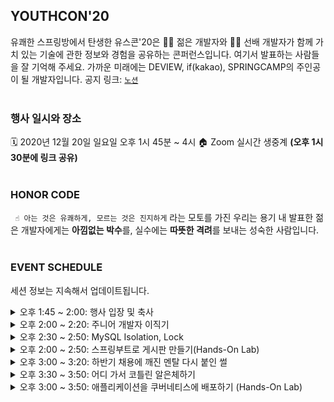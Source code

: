 ## YOUTHCON'20
유쾌한 스프링방에서 탄생한 유스콘'20은 👨‍🎓 젊은 개발자와 👨‍🏫 선배 개발자가 함께 
가치 있는 기술에 관한 정보와 경험을 공유하는 콘퍼런스입니다. 
여기서 발표하는 사람들을 잘 기억해 주세요. 
가까운 미래에는 DEVIEW, if(kakao), SPRINGCAMP의 주인공이 될 개발자입니다.
공지 링크: [`노션`]
<br><br>



### 행사 일시와 장소
🗓️ 2020년 12월 20일 일요일 오후 1시 45분 ~ 4시
🏠 Zoom 실시간 생중계 **(오후 1시 30분에 링크 공유)**
<br><br>



### HONOR CODE

` ☝️ 아는 것은 유쾌하게, 모르는 것은 진지하게`
라는 모토를 가진 우리는 용기 내 발표한 젊은 개발자에게는 **아낌없는 박수**를, 실수에는 **따뜻한 격려**를 보내는 성숙한 사람입니다.
<br><br>



### EVENT SCHEDULE
세션 정보는 지속해서 업데이트됩니다.


<details>
    <summary> 오후 1:45 ~ 2:00: 행사 입장 및 축사 </summary>
    
</details>


<details>
    <summary> 오후 2:00 ~ 2:20: 주니어 개발자 이직기 </summary>
    
    👨‍💻 컴공돌이
    💬 학생 때 인턴 시작부터 스타트업에 첫 취업을 하게 되고 이직을 결심하게 된 계기부터, 어떻게 일과 병행하면서 공부와 이직 준비를 하였는지, 
    퇴사는 어떻게 하였는지를 공유합니다. 또 이직 후 어려웠던 점이나, 전 회사에서 내가 성장했다고 알게 되었던 점 등을 소개합니다.
    
</details>


<details>
    <summary> 오후 2:30 ~ 2:50: MySQL Isolation, Lock </summary>
    
    👨‍💻 오길환
    💬 친구가 개발하고 있는 예약 사이트 코드 리뷰 중 발견한 문제점! 하나의 물건을 여러 명이 예약이 가능했다...! 
    해당 문제를 해결하기 위해 간단히 적용한 lock에 대해서 알아보고, 나아가서 isolation에 대해서 간단히 알아봅니다!

</details>


<details>
    <summary> 오후 2:00 ~ 2:50: 스프링부트로 게시판 만들기(Hands-On Lab) </summary>
    
    👨‍🎓 김가람(한솔교육)
    👨‍🏫 류성현(우아한형제들)
    💬 스프링부트가 익숙하지 않은 주니어 개발자가 게시판 만들기를 통해 스프링부트를 학습하는 경험을 공유합니다. 
    프로젝트 설정부터 기능 구현을 하는 과정에서 생기는 궁금증과 깨달음을 함께 나누어 보아요.

  저장소: [`https://github.com/boorownie/spring-boot-blog`]
</details>


<details>
    <summary> 오후 3:00 ~ 3:20: 하반기 채용에 깨진 멘탈 다시 붙인 썰 </summary>
    
    💬 뜨거운 하반기 채용에 치즈 퐁듀처럼 녹은 멘탈, '이것'을 통해 복구하다? 
    발표 내용은 백기선님 자바 스터디 후기이지만, 스터디하면서 변화된 것을 중점적으로 발표합니다. 
    발표 대상은 하반기 채용에 실패해서 무엇을 할지 모르는 사람들, 스터디 참여를 망설이는 사람들, 
    무엇을 해야 할지 갈피가 잡히지 않는 사람들입니다.
</details>


<details>
    <summary> 오후 3:30 ~ 3:50: 어디 가서 코틀린 알은체하기 </summary>
    
    👨‍💻  박재성(Jason)(우아한형제들)
</details>


<details>
    <summary> 오후 3:00 ~ 3:50: 애플리케이션을 쿠버네티스에 배포하기 (Hands-On Lab) </summary>
    
    👨‍🎓 홍은모(체커)
    👨‍🏫 lugi(유쾌한 스프링방 모임 운영자)
    💬 요즘 쿠버네티스가 유명하다는 이야기가 많이 들립니다. 
    써보려고 했더니 뭔가 복잡한 시스템 운영 이야기가 많습니다. 
    개발자가 쿠버네티스에 스프링 애플리케이션을 돌려 보려면 어떻게 해야 할지 신입 개발자의 눈높이에서 살펴봅니다.
    
  저장소: [`https://github.com/MorrisHong/youthconn-demo`]
</details>






[`노션`]: https://www.notion.so/YOUTHCON-20-b8a935551bf7453e93394d03f00e9840
[`https://github.com/boorownie/spring-boot-blog`]: https://github.com/boorownie/spring-boot-blog
[`https://github.com/MorrisHong/youthconn-demo`]: https://github.com/MorrisHong/youthconn-demo
